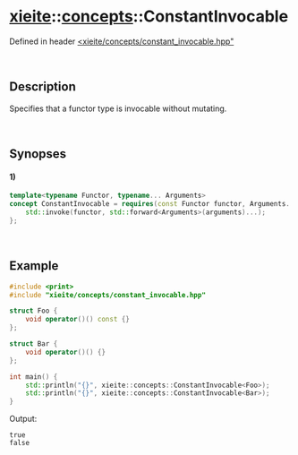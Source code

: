 # [xieite](../../xieite.md)\:\:[concepts](../../concepts.md)\:\:ConstantInvocable
Defined in header [<xieite/concepts/constant_invocable.hpp"](../../../include/xieite/concepts/constant_invocable.hpp)

&nbsp;

## Description
Specifies that a functor type is invocable without mutating.

&nbsp;

## Synopses
#### 1)
```cpp
template<typename Functor, typename... Arguments>
concept ConstantInvocable = requires(const Functor functor, Arguments... arguments) {
    std::invoke(functor, std::forward<Arguments>(arguments)...);
};
```

&nbsp;

## Example
```cpp
#include <print>
#include "xieite/concepts/constant_invocable.hpp"

struct Foo {
    void operator()() const {}
};

struct Bar {
    void operator()() {}
};

int main() {
    std::println("{}", xieite::concepts::ConstantInvocable<Foo>);
    std::println("{}", xieite::concepts::ConstantInvocable<Bar>);
}
```
Output:
```
true
false
```
